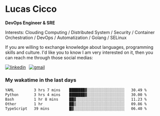 # Lucas Cicco

**DevOps Engineer & SRE**

Interests: Clouding Computing / Distributed System / Security / Container Orchestration / DevOps / Automatization / Golang / SELinux

If you are willing to exchange knowledge about languages, programming skills and culture. I'd like you to know I am very interested on it, then you can reach me through those social medias:

<div style="display: flex; align-items: center; gap: 10px;">
  <a href="https://www.linkedin.com/in/lucas-vitor-de-cicco" target="_blank">
    <img
      src="https://img.shields.io/badge/-LinkedIn-%230077B5?style=for-the-badge&logo=linkedin&logoColor=white"
      alt="linkedin"
      target="_blank" 
    />
  </a>
  <a href="mailto:lucasvitorx1@gmail.com">
      <img
        src="https://img.shields.io/badge/-Gmail-%23333?style=for-the-badge&logo=gmail&logoColor=white"
        alt="gmail"
        target="_blank"
      />
  </a>
</div>

### My wakatime in the last days

<!--START_SECTION:waka-->

```txt
YAML         3 hrs 7 mins    ███████▓░░░░░░░░░░░░░░░░░   30.49 %
Python       3 hrs 4 mins    ███████▓░░░░░░░░░░░░░░░░░   30.00 %
Bash         1 hr 8 mins     ██▓░░░░░░░░░░░░░░░░░░░░░░   11.23 %
Other        1 hr            ██▒░░░░░░░░░░░░░░░░░░░░░░   09.86 %
TypeScript   39 mins         █▓░░░░░░░░░░░░░░░░░░░░░░░   06.40 %
```

<!--END_SECTION:waka-->
